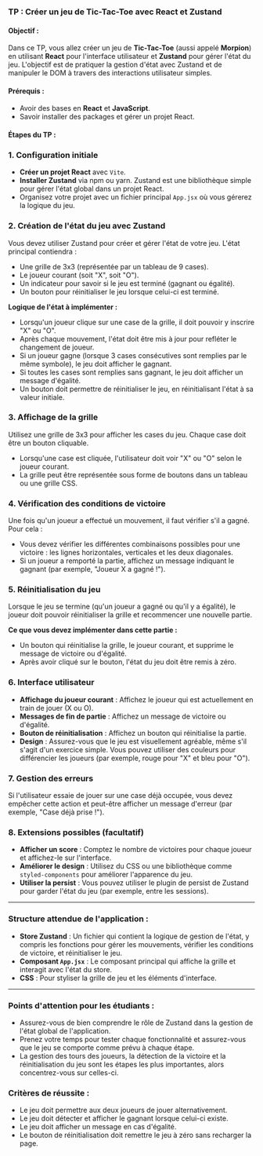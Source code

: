 ### TP : Créer un jeu de Tic-Tac-Toe avec React et Zustand

#### Objectif :
Dans ce TP, vous allez créer un jeu de **Tic-Tac-Toe** (aussi appelé **Morpion**) en utilisant **React** pour l'interface utilisateur et **Zustand** pour gérer l'état du jeu. L'objectif est de pratiquer la gestion d'état avec Zustand et de manipuler le DOM à travers des interactions utilisateur simples.

#### Prérequis :
- Avoir des bases en **React** et **JavaScript**.
- Savoir installer des packages et gérer un projet React.

#### Étapes du TP :

### 1. **Configuration initiale**
   - **Créer un projet React** avec `Vite`.
   - **Installer Zustand** via npm ou yarn. Zustand est une bibliothèque simple pour gérer l'état global dans un projet React.
   - Organisez votre projet avec un fichier principal `App.jsx` où vous gérerez la logique du jeu.

### 2. **Création de l'état du jeu avec Zustand**
   Vous devez utiliser Zustand pour créer et gérer l'état de votre jeu. L'état principal contiendra :
   - Une grille de 3x3 (représentée par un tableau de 9 cases).
   - Le joueur courant (soit "X", soit "O").
   - Un indicateur pour savoir si le jeu est terminé (gagnant ou égalité).
   - Un bouton pour réinitialiser le jeu lorsque celui-ci est terminé.

   **Logique de l'état à implémenter :**
   - Lorsqu'un joueur clique sur une case de la grille, il doit pouvoir y inscrire "X" ou "O".
   - Après chaque mouvement, l'état doit être mis à jour pour refléter le changement de joueur.
   - Si un joueur gagne (lorsque 3 cases consécutives sont remplies par le même symbole), le jeu doit afficher le gagnant.
   - Si toutes les cases sont remplies sans gagnant, le jeu doit afficher un message d'égalité.
   - Un bouton doit permettre de réinitialiser le jeu, en réinitialisant l'état à sa valeur initiale.

### 3. **Affichage de la grille**
   Utilisez une grille de 3x3 pour afficher les cases du jeu. Chaque case doit être un bouton cliquable.
   - Lorsqu'une case est cliquée, l'utilisateur doit voir "X" ou "O" selon le joueur courant.
   - La grille peut être représentée sous forme de boutons dans un tableau ou une grille CSS.

### 4. **Vérification des conditions de victoire**
   Une fois qu'un joueur a effectué un mouvement, il faut vérifier s'il a gagné. Pour cela :
   - Vous devez vérifier les différentes combinaisons possibles pour une victoire : les lignes horizontales, verticales et les deux diagonales.
   - Si un joueur a remporté la partie, affichez un message indiquant le gagnant (par exemple, "Joueur X a gagné !").

### 5. **Réinitialisation du jeu**
   Lorsque le jeu se termine (qu'un joueur a gagné ou qu'il y a égalité), le joueur doit pouvoir réinitialiser la grille et recommencer une nouvelle partie.

   **Ce que vous devez implémenter dans cette partie :**
   - Un bouton qui réinitialise la grille, le joueur courant, et supprime le message de victoire ou d'égalité.
   - Après avoir cliqué sur le bouton, l'état du jeu doit être remis à zéro.

### 6. **Interface utilisateur**
   - **Affichage du joueur courant** : Affichez le joueur qui est actuellement en train de jouer (X ou O).
   - **Messages de fin de partie** : Affichez un message de victoire ou d'égalité.
   - **Bouton de réinitialisation** : Affichez un bouton qui réinitialise la partie.
   - **Design** : Assurez-vous que le jeu est visuellement agréable, même s'il s'agit d'un exercice simple. Vous pouvez utiliser des couleurs pour différencier les joueurs (par exemple, rouge pour "X" et bleu pour "O").

### 7. **Gestion des erreurs**
   Si l'utilisateur essaie de jouer sur une case déjà occupée, vous devez empêcher cette action et peut-être afficher un message d'erreur (par exemple, "Case déjà prise !").

### 8. **Extensions possibles (facultatif)**
   - **Afficher un score** : Comptez le nombre de victoires pour chaque joueur et affichez-le sur l'interface.
   - **Améliorer le design** : Utilisez du CSS ou une bibliothèque comme `styled-components` pour améliorer l'apparence du jeu.
   - **Utiliser la persist** : Vous pouvez utiliser le plugin de persist de Zustand pour garder l'état du jeu (par exemple, entre les sessions).

---

### Structure attendue de l'application :

- **Store Zustand** : Un fichier qui contient la logique de gestion de l'état, y compris les fonctions pour gérer les mouvements, vérifier les conditions de victoire, et réinitialiser le jeu.
- **Composant `App.jsx`** : Le composant principal qui affiche la grille et interagit avec l'état du store.
- **CSS** : Pour styliser la grille de jeu et les éléments d'interface.

---

### Points d'attention pour les étudiants :
- Assurez-vous de bien comprendre le rôle de Zustand dans la gestion de l'état global de l'application.
- Prenez votre temps pour tester chaque fonctionnalité et assurez-vous que le jeu se comporte comme prévu à chaque étape.
- La gestion des tours des joueurs, la détection de la victoire et la réinitialisation du jeu sont les étapes les plus importantes, alors concentrez-vous sur celles-ci.

### Critères de réussite :
- Le jeu doit permettre aux deux joueurs de jouer alternativement.
- Le jeu doit détecter et afficher le gagnant lorsque celui-ci existe.
- Le jeu doit afficher un message en cas d'égalité.
- Le bouton de réinitialisation doit remettre le jeu à zéro sans recharger la page.
